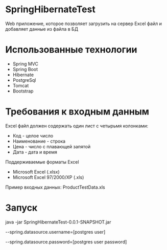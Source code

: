 # SpringHibernateTest
 Web приложение, которое позволяет загрузить на сервер Excel файл и добавляет данные из файла в БД
 
# Использованные технологии
  - Spring MVC
  - Spring Boot
  - Hibernate
  - PostgreSql
  - Tomcat
  - Bootstrap
 
# Требования к входным данным
 Excel файл должен содержать один лист с четырьмя колонками:
  - Код - целое число
  - Наименование - строка
  - Цена - число с плавающей запятой
  - Дата - дата и время
 
 Поддерживаемые форматы Excel
  - Microsoft Excel (.xlsx)
  - Microsoft Excel 97/2000/XP (.xls)
 
 Пример входных данных: ProductTestData.xls

# Запуск

java -jar SpringHibernateTest-0.0.1-SNAPSHOT.jar 

--spring.datasource.username=[postgres user]

--spring.datasource.password=[postgres user password]
 
 
